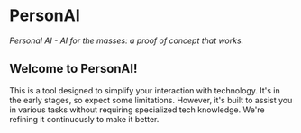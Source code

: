 # PersonAI

*Personal AI - AI for the masses: a proof of concept that works.*

## Welcome to PersonAI!
This is a tool designed to simplify your interaction with technology. 
It's in the early stages, so expect some limitations. 
However, it's built to assist you in various tasks without requiring specialized tech knowledge. 
We're refining it continuously to make it better.

